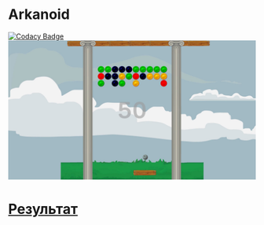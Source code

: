 # Arkanoid
[![Codacy Badge](https://app.codacy.com/project/badge/Grade/e820d3f27dca464f8364e00bb2dca396)](https://www.codacy.com/gh/michaellux/miniIt-arkanoid/dashboard?utm_source=github.com&amp;utm_medium=referral&amp;utm_content=michaellux/miniIt-arkanoid&amp;utm_campaign=Badge_Grade)
![Результат работы](./screenshot.jpg)

# [Результат](https://play.unity.com/mg/other/1-5s4lv8t)
